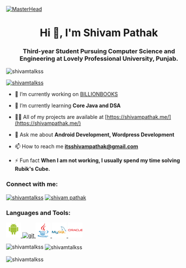 [![MasterHead](https://in.pinterest.com/pin/567523990538356835/)](https://shivamtalkss.io)
<h1 align="center">Hi 👋, I'm Shivam Pathak</h1>
<h3 align="center">Third-year Student Pursuing Computer Science and Engineering at Lovely Professional University, Punjab.</h3>

<p align="left"> <img src="https://komarev.com/ghpvc/?username=shivamtalkss&label=Profile%20views&color=0e75b6&style=flat" alt="shivamtalkss" /> </p>

<p align="left"> <a href="https://twitter.com/shivamtalkss" target="blank"><img src="https://img.shields.io/twitter/follow/shivamtalkss?logo=twitter&style=for-the-badge" alt="shivamtalkss" /></a> </p>

- 🔭 I’m currently working on [BILLIONBOOKS](https://thebillionbooks.store/)

- 🌱 I’m currently learning **Core Java and DSA**

- 👨‍💻 All of my projects are available at [https://shivampathak.me/](https://shivampathak.me/)

- 💬 Ask me about **Android Development, Wordpress Development**

- 📫 How to reach me **itsshivampathak@gmail.com**

- ⚡ Fun fact **When I am not working, I usually spend my time solving Rubik's Cube.**

<h3 align="left">Connect with me:</h3>
<p align="left">
<a href="https://twitter.com/shivamtalkss" target="blank"><img align="center" src="https://raw.githubusercontent.com/rahuldkjain/github-profile-readme-generator/master/src/images/icons/Social/twitter.svg" alt="shivamtalkss" height="30" width="40" /></a>
<a href="https://linkedin.com/in/shivam pathak" target="blank"><img align="center" src="https://raw.githubusercontent.com/rahuldkjain/github-profile-readme-generator/master/src/images/icons/Social/linked-in-alt.svg" alt="shivam pathak" height="30" width="40" /></a>
</p>

<h3 align="left">Languages and Tools:</h3>
<p align="left"> <a href="https://developer.android.com" target="_blank" rel="noreferrer"> <img src="https://raw.githubusercontent.com/devicons/devicon/master/icons/android/android-original-wordmark.svg" alt="android" width="40" height="40"/> </a> <a href="https://git-scm.com/" target="_blank" rel="noreferrer"> <img src="https://www.vectorlogo.zone/logos/git-scm/git-scm-icon.svg" alt="git" width="40" height="40"/> </a> <a href="https://www.java.com" target="_blank" rel="noreferrer"> <img src="https://raw.githubusercontent.com/devicons/devicon/master/icons/java/java-original.svg" alt="java" width="40" height="40"/> </a> <a href="https://www.mysql.com/" target="_blank" rel="noreferrer"> <img src="https://raw.githubusercontent.com/devicons/devicon/master/icons/mysql/mysql-original-wordmark.svg" alt="mysql" width="40" height="40"/> </a> <a href="https://www.oracle.com/" target="_blank" rel="noreferrer"> <img src="https://raw.githubusercontent.com/devicons/devicon/master/icons/oracle/oracle-original.svg" alt="oracle" width="40" height="40"/> </a> </p>

<p><img align="left" src="https://github-readme-stats.vercel.app/api/top-langs?username=shivamtalkss&show_icons=true&locale=en&layout=compact" alt="shivamtalkss" /></p>

<p>&nbsp;<img align="center" src="https://github-readme-stats.vercel.app/api?username=shivamtalkss&show_icons=true&locale=en" alt="shivamtalkss" /></p>

<p><img align="center" src="https://github-readme-streak-stats.herokuapp.com/?user=shivamtalkss&" alt="shivamtalkss" /></p>
